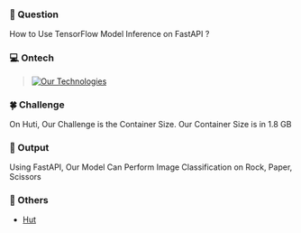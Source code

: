 ### 📖 Question
How to Use TensorFlow Model Inference on FastAPI ?

### 💻 Ontech
> [![Our Technologies](https://skillicons.dev/icons?i=python,tensorflow,fastapi,docker)](https://skillicons.dev)

### 🍀 Challenge
On Huti, Our Challenge is the Container Size. Our Container Size is in 1.8 GB

### 🚀 Output
Using FastAPI, Our Model Can Perform Image Classification on Rock, Paper, Scissors

### 📘 Others
* [Hut](https://github.com/Kelnit/Hut)

